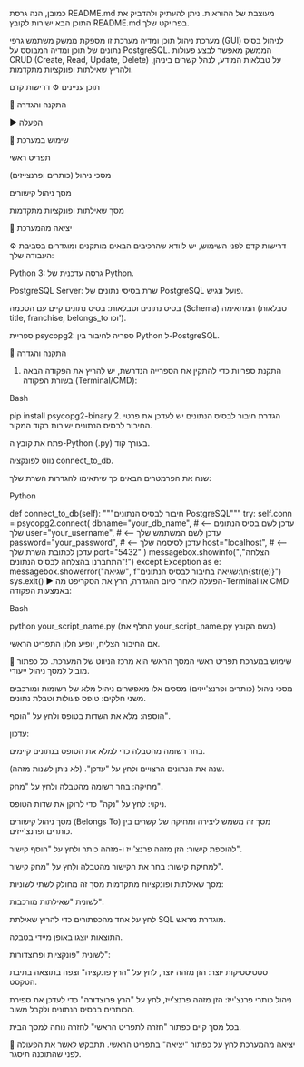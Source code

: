 כמובן, הנה גרסת README.md מעוצבת של ההוראות. ניתן להעתיק ולהדביק את התוכן הבא ישירות לקובץ README.md בפרויקט שלך.

מערכת ניהול תוכן ומדיה
מערכת זו מספקת ממשק משתמש גרפי (GUI) לניהול בסיס נתונים של תוכן ומדיה המבוסס על PostgreSQL. הממשק מאפשר לבצע פעולות CRUD (Create, Read, Update, Delete) על טבלאות המידע, לנהל קשרים ביניהן, ולהריץ שאילתות ופונקציות מתקדמות.

תוכן עניינים
⚙️ דרישות קדם

🔧 התקנה והגדרה

▶️ הפעלה

🚀 שימוש במערכת

תפריט ראשי

מסכי ניהול (כותרים ופרנצייזים)

מסך ניהול קישורים

מסך שאילתות ופונקציות מתקדמות

🚪 יציאה מהמערכת

⚙️ דרישות קדם
לפני השימוש, יש לוודא שהרכיבים הבאים מותקנים ומוגדרים בסביבת העבודה שלך:

Python 3: גרסה עדכנית של Python.

PostgreSQL Server: שרת בסיסי נתונים של PostgreSQL פועל ונגיש.

בסיס נתונים וטבלאות: בסיס נתונים קיים עם הסכמה (Schema) המתאימה (טבלאות title, franchise, belongs_to וכו').

ספריית psycopg2: ספריה לחיבור בין Python ל-PostgreSQL.

🔧 התקנה והגדרה
1. התקנת ספריות
כדי להתקין את הספרייה הנדרשת, יש להריץ את הפקודה הבאה בשורת הפקודה (Terminal/CMD):

Bash

pip install psycopg2-binary
2. הגדרת חיבור לבסיס הנתונים
יש לעדכן את פרטי החיבור לבסיס הנתונים ישירות בקוד המקור.

פתח את קובץ ה-Python (.py) בעורך קוד.

נווט לפונקציה connect_to_db.

שנה את הפרמטרים הבאים כך שיתאימו להגדרות השרת שלך:

Python

def connect_to_db(self):
    """חיבור לבסיס הנתונים PostgreSQL"""
    try:
        self.conn = psycopg2.connect(
            dbname="your_db_name",      #  <-- עדכן לשם בסיס הנתונים שלך
            user="your_username",      #  <-- עדכן לשם המשתמש שלך
            password="your_password",  #  <-- עדכן לסיסמה שלך
            host="localhost",          #  <-- עדכן לכתובת השרת שלך
            port="5432"
        )
        messagebox.showinfo("הצלחה", "התחברנו בהצלחה לבסיס הנתונים!")
    except Exception as e:
        messagebox.showerror("שגיאה", f"שגיאה בחיבור לבסיס הנתונים:\n{str(e)}")
        sys.exit()
▶️ הפעלה
לאחר סיום ההגדרה, הרץ את הסקריפט מה-Terminal או CMD באמצעות הפקודה:

Bash

python your_script_name.py
(החלף את your_script_name.py בשם הקובץ)

אם החיבור הצליח, יופיע חלון התפריט הראשי.

🚀 שימוש במערכת
תפריט ראשי
המסך הראשי הוא מרכז הניווט של המערכת. כל כפתור מוביל למסך ניהול ייעודי.

מסכי ניהול (כותרים ופרנצ'ייזים)
מסכים אלו מאפשרים ניהול מלא של רשומות ומורכבים משני חלקים: טופס פעולות וטבלת נתונים.

הוספה: מלא את השדות בטופס ולחץ על "הוסף".

עדכון:

בחר רשומה מהטבלה כדי למלא את הטופס בנתונים קיימים.

שנה את הנתונים הרצויים ולחץ על "עדכן". (לא ניתן לשנות מזהה).

מחיקה: בחר רשומה מהטבלה ולחץ על "מחק".

ניקוי: לחץ על "נקה" כדי לרוקן את שדות הטופס.

מסך ניהול קישורים (Belongs To)
מסך זה משמש ליצירה ומחיקה של קשרים בין כותרים ופרנצ'ייזים.

להוספת קישור: הזן מזהה פרנצ'ייז ו-מזהה כותר ולחץ על "הוסף קישור".

למחיקת קישור: בחר את הקישור מהטבלה ולחץ על "מחק קישור".

מסך שאילתות ופונקציות מתקדמות
מסך זה מחולק לשתי לשוניות:

לשונית "שאילתות מורכבות":

לחץ על אחד מהכפתורים כדי להריץ שאילתת SQL מוגדרת מראש.

התוצאות יוצגו באופן מיידי בטבלה.

לשונית "פונקציות ופרוצדורות":

סטטיסטיקות יוצר: הזן מזהה יוצר, לחץ על "הרץ פונקציה" וצפה בתוצאה בתיבת הטקסט.

ניהול כותרי פרנצ'ייז: הזן מזהה פרנצ'ייז, לחץ על "הרץ פרוצדורה" כדי לעדכן את ספירת הכותרים בבסיס הנתונים ולקבל משוב.

בכל מסך קיים כפתור "חזרה לתפריט הראשי" לחזרה נוחה למסך הבית.

🚪 יציאה מהמערכת
לחץ על כפתור "יציאה" בתפריט הראשי. תתבקש לאשר את הפעולה לפני שהתוכנה תיסגר.
